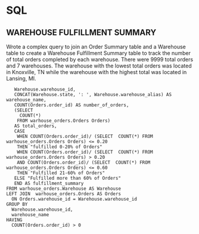 # SQL
## WAREHOUSE FULFILLMENT SUMMARY

Wrote a complex query to join an Order Summary table and a Warehouse table to create a Warehouse Fulfillment Summary table to track the number of total orders completed by each warehouse. There were 9999 total orders and 7 warehouses. The warehouse with the lowest total orders was located in Knoxville, TN while the warehouse with the highest total was located in Lansing, MI. 

```SELECT 
   Warehouse.warehouse_id,
   CONCAT(Warehouse.state, ': ', Warehouse.warehouse_alias) AS warehouse_name,
   COUNT(Orders.order_id) AS number_of_orders,
   (SELECT 
     COUNT(*)
    FROM warhouse_orders.Orders Orders)
   AS total_orders,
   CASE 
    WHEN COUNT(Orders.order_id)/ (SELECT  COUNT(*) FROM warhouse_orders.Orders Orders) <= 0.20
    THEN "fulfilled 0-20% of Orders"
    WHEN COUNT(Orders.order_id)/ (SELECT  COUNT(*) FROM warhouse_orders.Orders Orders) > 0.20
    AND COUNT(Orders.order_id)/ (SELECT  COUNT(*) FROM warhouse_orders.Orders Orders) <= 0.60
    THEN "Fulfilled 21-60% of Orders"
   ELSE "Fulfilled more than 60% of Orders"
   END AS fulfillment_summary
FROM warhouse_orders.Warehouse AS Warehouse
LEFT JOIN  warhouse_orders.Orders AS Orders
  ON Orders.warehouse_id = Warehouse.warehouse_id
GROUP BY 
  Warehouse.warehouse_id,
  warehouse_name
HAVING
  COUNT(Orders.order_id) > 0
```  
